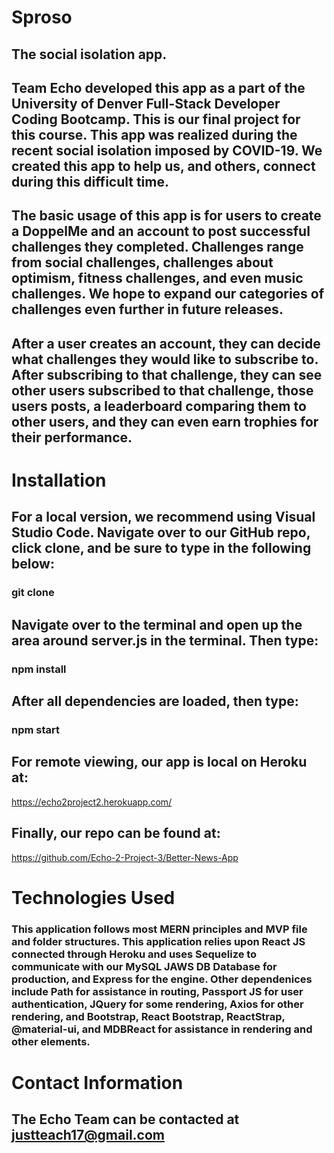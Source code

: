# Sproso
## The social isolation app.     
## Team Echo developed this app as a part of the University of Denver Full-Stack Developer Coding Bootcamp. This is our final project for this course. This app was realized during the recent social isolation imposed by COVID-19. We created this app to help us, and others, connect during this difficult time.

## The basic usage of this app is for users to create a DoppelMe and an account to post successful challenges they completed. Challenges range from social challenges, challenges about optimism, fitness challenges, and even music challenges. We hope to expand our categories of challenges even further in future releases.

## After a user creates an account, they can decide what challenges they would like to subscribe to. After subscribing to that challenge, they can see other users subscribed to that challenge, those users posts, a leaderboard comparing them to other users, and they can even earn trophies for their performance.
 
# Installation
## For a local version, we recommend using Visual Studio Code. Navigate over to our GitHub repo, click clone, and be sure to type in the following below:
### git clone <the https request>
## Navigate over to the terminal and open up the area around server.js in the terminal. Then type:
### npm install
## After all dependencies are loaded, then type:
### npm start
## For remote viewing, our app is local on Heroku at:

https://echo2project2.herokuapp.com/

## Finally, our repo can be found at:
https://github.com/Echo-2-Project-3/Better-News-App

# Technologies Used
### This application follows most MERN principles and MVP file and folder structures. This application relies upon React JS connected through Heroku and uses Sequelize to communicate with our MySQL JAWS DB Database for production, and Express for the engine. Other dependenices include Path for assistance in routing, Passport JS for user authentication, JQuery for some rendering, Axios for other rendering, and Bootstrap, React Bootstrap, ReactStrap, @material-ui, and MDBReact for assistance in rendering and other elements.

# Contact Information
## The Echo Team can be contacted at justteach17@gmail.com 
